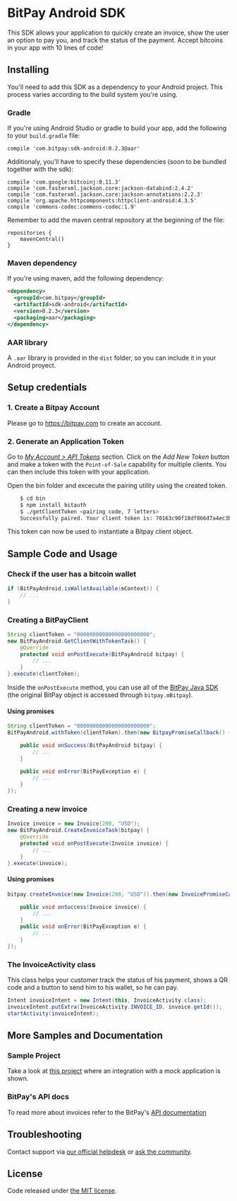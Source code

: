 # BitPay Android SDK

This SDK allows your application to quickly create an invoice, show the user an option to pay you,
and track the status of the payment. Accept bitcoins in your app with 10 lines of code!

## Installing

You'll need to add this SDK as a dependency to your Android project. This process varies according
to the build system you're using.

### Gradle

If you're using Android Studio or gradle to build your app, add the following
to your `build.gradle` file:

    compile 'com.bitpay:sdk-android:0.2.3@aar'

Additionaly, you'll have to specify these dependencies (soon to be bundled together with the sdk):

    compile 'com.google:bitcoinj:0.11.3'
    compile 'com.fasterxml.jackson.core:jackson-databind:2.4.2'
    compile 'com.fasterxml.jackson.core:jackson-annotations:2.2.3'
    compile 'org.apache.httpcomponents:httpclient-android:4.3.5'
    compile 'commons-codec:commons-codec:1.9'

Remember to add the maven central repository at the beginning of the file:

    repositories {
        mavenCentral()
    }


### Maven dependency

If you're using maven, add the following dependency:
```xml
<dependency>
  <groupId>com.bitpay</groupId>
  <artifactId>sdk-android</artifactId>
  <version>0.2.3</version>
  <packaging>aar</packaging>
</dependency>
```

### AAR library

A `.aar` library is provided in the `dist` folder, so you can include it in your Android proyect.

## Setup credentials

### 1. Create a Bitpay Account
Please go to https://bitpay.com to create an account.

### 2. Generate an Application Token

Go to [*My Account* > *API Tokens*](https://bitpay.com/api-tokens) section. Click on the _Add New Token_ button and make a token with the `Point-of-Sale` capability for multiple clients. You can then include this token with your application.

Open the bin folder and excecute the pairing utility using the created token.
```bash
    $ cd bin
    $ npm install bitauth
    $ ./getClientToken <pairing code, 7 letters>
    Successfully paired. Your client token is: 70163c90f18df866d7a4ec3b8f7215f0013e3f81749f6222938a1f4d9ce3e97e
```
This token can now be used to instantiate a Bitpay client object.

## Sample Code and Usage

### Check if the user has a bitcoin wallet
```java
if (BitPayAndroid.isWalletAvailable(mContext)) {
    // ...
}
```

### Creating a BitPayClient
```java
String clientToken = "00000000000000000000000";
new BitPayAndroid.GetClientWithTokenTask() {
    @Override
    protected void onPostExecute(BitPayAndroid bitpay) {
        // ...
    }
}.execute(clientToken);
```

Inside the `onPostExecute` method, you can use all of the [BitPay Java SDK](https://github.com/unChaz/BitPayJavaClient)
(the original BitPay object is accessed through `bitpay.mBitpay`).

#### Using promises
```java
String clientToken = "00000000000000000000000";
BitPayAndroid.withToken(clientToken).then(new BitpayPromiseCallback() {

    public void onSuccess(BitPayAndroid bitpay) {
        // ...
    }

    public void onError(BitPayException e) {
        // ...
    }
});
```

### Creating a new invoice
```java
Invoice invoice = new Invoice(200, "USD");
new BitPayAndroid.CreateInvoiceTask(bitpay) {
    @Override
    protected void onPostExecute(Invoice invoice) {
        // ...
    }
}.execute(invoice);
```

#### Using promises
```java
bitpay.createInvoice(new Invoice(200, "USD")).then(new InvoicePromiseCallback() {

    public void onSuccess(Invoice invoice) {
        // ...
    }
    public void onError(BitPayException e) {
        // ...
    }
});
```

### The InvoiceActivity class

This class helps your customer track the status of his payment, shows a QR
code and a button to send him to his wallet, so he can pay.
```java
Intent invoiceIntent = new Intent(this, InvoiceActivity.class);
invoiceIntent.putExtra(InvoiceActivity.INVOICE_ID, invoice.getId());
startActivity(invoiceIntent);
```

## More Samples and Documentation

### Sample Project
Take a look at [this project](https://github.com/eordano/bitpay-android-sample)
where an integration with a mock application is shown.

### BitPay's API docs
To read more about invoices refer to the BitPay's [API documentation](https://bitpay.com/api)


## Troubleshooting

Contact support via [our official helpdesk](https://support.bitpay.com) or [ask the community](https://bitpay.com/bitpay/android-sdk/issues).

## License

Code released under [the MIT license](https://github.com/bitpay/bitcore/blob/master/LICENSE).
